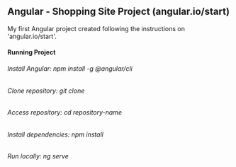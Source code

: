 ## Angular - Shopping Site Project (angular.io/start)

My first Angular project created following the instructions on 'angular.io/start'. 

#### Running Project
###### Install Angular: npm install -g @angular/cli
###### Clone repository: git clone
###### Access repository: cd repository-name
###### Install dependencies: npm install
###### Run locally: ng serve